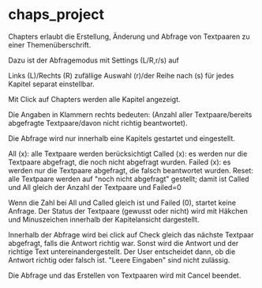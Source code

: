 # chaps_project
Chapters erlaubt die Erstellung, Änderung und Abfrage von Textpaaren zu einer Themenüberschrift.

Dazu ist der Abfragemodus mit Settings (L/R,r/s) auf

Links (L)/Rechts (R)
zufällige Auswahl (r)/der Reihe nach (s)    für jedes Kapitel separat einstellbar.

Mit Click auf Chapters werden alle Kapitel angezeigt. 

Die Angaben in Klammern rechts bedeuten:
(Anzahl aller Textpaare/bereits abgefragte Textpaare/davon nicht richtig beantwortet).

 Die Abfrage wird nur innerhalb eine Kapitels gestartet und eingestellt.

 All (x): alle Textpaare werden berücksichtigt
 Called (x): es werden nur die Textpaare abgefragt, die noch nicht abgefragt wurden.
 Failed (x): es werden nur die Textpaare abgefragt, die falsch beantwortet wurden.
 Reset: alle Textpaare werden auf "noch nicht abgefragt" gestellt; damit ist Called und All gleich der Anzahl der Textpaare und Failed=0
 
 Wenn die Zahl bei All und Called gleich ist und Failed (0), startet keine Anfrage.
 Der Status der Textpaare (gewusst oder nicht) wird mit Häkchen und Minuszeichen innerhalb der Kapitelansicht dargestellt.
 
 Innerhalb der Abfrage wird bei click auf Check gleich das nächste Textpaar abgefragt, falls die Antwort richtig war. 
 Sonst wird die Antwort und der richtige Text untereinandergestellt. Der User entscheidet dann, ob die Antwort richtig oder falsch ist.
 "Leere Eingaben" sind nicht zulässig.
 
 Die Abfrage und das Erstellen von Textpaaren wird mit Cancel beendet.
